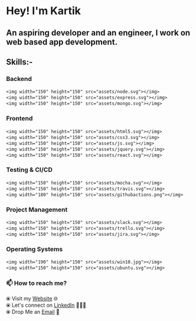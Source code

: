 # Hey! I'm Kartik

## An aspiring developer and an engineer, I work on web based app development.

## Skills:-

### Backend

    <img width="150" height="150" src="assets/node.svg"></img>
    <img width="150" height="150" src="assets/express.svg"></img>
    <img width="150" height="150" src="assets/mongo.svg"></img>

### Frontend

    <img width="150" height="150" src="assets/html5.svg"></img>
    <img width="150" height="150" src="assets/css3.svg"></img>
    <img width="150" height="150" src="assets/js.svg"></img>
    <img width="150" height="150" src="assets/jquery.svg"></img>
    <img width="150" height="150" src="assets/react.svg"></img>

### Testing & CI/CD

    <img width="150" height="150" src="assets/mocha.svg"></img>
    <img width="150" height="150" src="assets/travis.svg"></img>
    <img width="180" height="150" src="assets/githubactions.png"></img>

### Project Management

    <img width="150" height="150" src="assets/slack.svg"></img>
    <img width="150" height="150" src="assets/trello.svg"></img>
    <img width="150" height="150" src="assets/jira.svg"></img>

### Operating Systems

    <img width="190" height="150" src="assets/win10.jpg"></img>
    <img width="150" height="150" src="assets/ubuntu.svg"></img>

### 📫 How to reach me?

⦿ Visit my [Website](https://kartikfolio.herokuapp.com) 🌐 <br>
⦿ Let's connect on [LinkedIn](https://www.linkedin.com/in/kartikag1/) 👨🏻‍💻 <br>
⦿ Drop Me an [Email](mailto:kartikag1@yahoo.com) 💌 <br>
